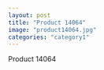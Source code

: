 ```yaml
---
layout: post
title: "Product 14064"
image: "product14064.jpg"
categories: "category1"
---
```

Product 14064
